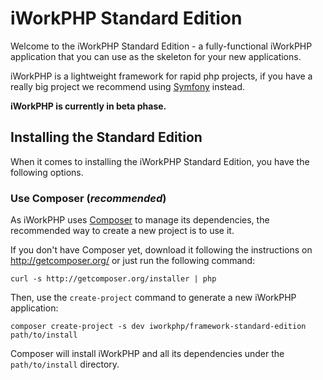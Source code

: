 iWorkPHP Standard Edition
=========================

Welcome to the iWorkPHP Standard Edition - a fully-functional iWorkPHP
application that you can use as the skeleton for your new applications.

iWorkPHP is a lightweight framework for rapid php projects, if you have 
a really big project we recommend using [Symfony][1] instead.

**iWorkPHP is currently in beta phase.**

Installing the Standard Edition
-------------------------------

When it comes to installing the iWorkPHP Standard Edition, you have the
following options.

### Use Composer (*recommended*)

As iWorkPHP uses [Composer][2] to manage its dependencies, the recommended way
to create a new project is to use it.

If you don't have Composer yet, download it following the instructions on
http://getcomposer.org/ or just run the following command:

    curl -s http://getcomposer.org/installer | php

Then, use the `create-project` command to generate a new iWorkPHP application:

    composer create-project -s dev iworkphp/framework-standard-edition path/to/install

Composer will install iWorkPHP and all its dependencies under the
`path/to/install` directory.

[1]:  http://symfony.com/
[2]:  http://getcomposer.org/
